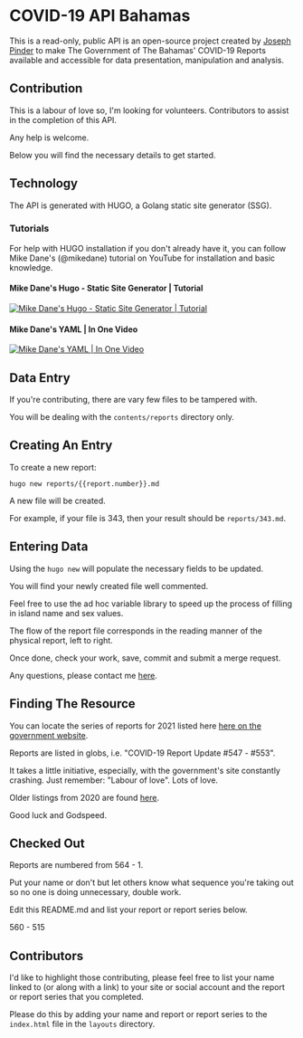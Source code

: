 # COVID-19 API Bahamas

This is a read-only, public API is an open-source project created by [Joseph Pinder](https://josephpinder.com) to make The Government of The Bahamas' COVID-19 Reports available and accessible for data presentation, manipulation and analysis.

## Contribution

This is a labour of love so, I'm looking for volunteers. Contributors to assist in the completion of this API. 

Any help is welcome. 

Below you will find the necessary details to get started.

## Technology

The API is generated with HUGO, a Golang static site generator (SSG).

### Tutorials

For help with HUGO installation if you don't already have it, you can follow Mike Dane's (@mikedane) tutorial on YouTube for installation and basic knowledge.

#### Mike Dane's Hugo - Static Site Generator | Tutorial

[![Mike Dane's Hugo - Static Site Generator | Tutorial](https://i3.ytimg.com/vi/qtIqKaDlqXo/hqdefault.jpg)](https://youtube.com/playlist?list=PLLAZ4kZ9dFpOnyRlyS-liKL5ReHDcj4G3)


#### Mike Dane's YAML | In One Video
[![Mike Dane's YAML | In One Video](https://i3.ytimg.com/vi/cdLNKUoMc6c/hqdefault.jpg)](https://youtu.be/cdLNKUoMc6c)


## Data Entry

If you're contributing, there are vary few files to be tampered with.

You will be dealing with the `contents/reports` directory only. 

## Creating An Entry

To create a new report:

```
hugo new reports/{{report.number}}.md
```

A new file will be created.

For example, if your file is 343, then your result should be `reports/343.md`.

## Entering Data

Using the `hugo new` will populate the necessary fields to be updated.

You will find your newly created file well commented.

Feel free to use the ad hoc variable library to speed up the process of filling in island name and sex values.

The flow of the report file corresponds in the reading manner of the physical report, left to right.

Once done, check your work, save, commit and submit a merge request.

Any questions, please contact me [here](https://josephpinder.com/get-in-touch).


## Finding The Resource

You can locate the series of reports for 2021 listed here [here on the government website](https://www.bahamas.gov.bs/wps/portal/public/News/!ut/p/b1/vZPZrqM4FEW_5X4AFzPDIyFMAcxgM75EIRNjJkgc-PrKbZXUVS1Vqh-62ufJ0jreOnsf0wWd0cVp86iPm7E-nzbd170Q1xwwPVXlZc8UgAjsOHDVQLJYnxFeQP4CwC-OCt72Oyyd0hng16gBN9-Z2vO004JkmREl27s7WQoccIIOozOTilGU9ZfQKOzoetX2HF-0q63btUZPiWlqiMNGVH3oxJWHAbNyt4I3k2BuG4gVzcezx8BYsb05C-Ey8eFOB0ODnsCNn1g_pXhpTxgbgQc6By0LF2wndrJUK0_5sv8-45sh_pVHvwJ48Lv-lC7eIl8v_AW8i-F3QUDr3O_p_IVJP2A4AcBmgBohJgQyZGj8Pa_pYs_tHDWATHDeQYQ9AOYY4GWGYPkyd9QYT2dWjA4mT-e_zHURaFkE3WCXRPFC1Shf39z-KeizWHkJaozoxAJAgP_Tgqbgyy8jJByoAgtMn_m_BbkvwSZnFjXvEd3O1lPHy0UDV43dKyg1u4Wy0-7TU9TyvhjPRlIr55S6jxkismIcy_1enkoqraDI8mDEtibXrpt3XDuMiFCJJZUoFwQnJg_qoZU-iAKBDQlcTG198dBqJp1Zd4FuuvZ9A6tnONyieneahTsc1sTqLXVDHR88cDfV4VFCtw3nliOjtXJQphy1VPf8vMO3c59ylW2Rtj9YFlmWfXeoHpo1umdG2l-Gi-Jdj1dX9u53qpe00j7W87Li_PK01hppWs_XTikNSYGKZGpmfXtitwjYpFkS9ePtipiBD_54Yj99Aj7873dyRRd12X-Sbf8JPmVFZARJ5hVZBDwvS3TS5EBayvZrO4K1NtyhYgp9CGoiG8c8rPbxeN4iB1FdxARUsNGHRp-pUh9Y50aKtgwXan3toFvOOJIV4D93pm2g5hiEZz1zndkILR4S3SRZr8YJ8PvpQVGUX2hjf4TZvbrsrf0qPiXUJpuF-boPeI57VGU7mVuJCbx8ZJOC2g0ch9LDELEiNm4mw0cGOuQZxtvDYAbXsYLHjw_60scPxxUjizDy30U-vgFGyZfh/dl4/d5/L2dBISEvZ0FBIS9nQSEh/).

Reports are listed in globs, i.e. "COVID-19 Report Update #547 - #553".

It takes a little initiative, especially, with the government's site constantly crashing. Just remember: "Labour of love". Lots of love.

Older listings from 2020 are found [here](https://www.bahamas.gov.bs/wps/portal/public/novel%20coronavirus%20(2019-ncov)/!ut/p/b1/vZTLjqMwEEW_pT-AxjwCzpI3IeAEsCGwQQTIg0CTBhIeXz9pTUuz6sxmJq6VpXt9VFdVpmN6R8cf6f18TPtz85FWX_dYSDhj47gKDx0o8EuwYjBaqdqWMzjmIYgeAvDDkcBvPzAcSXr4Nyz-8iuMsCYLAFWBDumdGc222jhHXfOS0WWs2yQdgZaGhya-1V2vXpXL7rjAd5sjTAb5y8CkbPg5mlxeKYXT7ic27czz_dSFubxLloI1zxem1HMt2VNGONyM1NRhyZo1pZTX-jTfREQVRB3mKxx5jbCbNo3ETJcVwn_IRAkCbfnZ6zIxii47ylTFKCMSk4uJuyAtpbe3756fNPWXzEI6fh4L_y14Eisym7qgo4dM_PEdGdCY3gE-8cvpupovs1eCce3MwQqp2gRsMvhkJghrrJMj1JXuBHBg-ZeF5ZPRQdhl-x5v88AjsqTIFe-Vz4G-LbwWCGXm1UDxvwPXLPcA2pyNoML4BvdiIPz3Q2PR8Xlfvw9Z_Q7e4ZJjlwsRQB4yCwYwdFBGwqh2q0HTUHIqyMVATba3lREORqWAFleat84qfcLZ_aBN13o0sFjsZd2iBGMT8JIU51VacMcQkCLbklvsKFEquZlFespz2WZtSxt726JWGQRXSzAPO3mfE4JMapB2o_-Z6_fHZhei51ZKa0doc8iTBpvZ6JAq2vIirM-ncUL4HqyvDvaDGJgxExL_0HTUuYyRGjuW3R4KQczamuqn_jbS15rcbcGD6PCnnMfn8QvP958K/dl4/d5/L2dBISEvZ0FBIS9nQSEh/).

Good luck and Godspeed.

## Checked Out

Reports are numbered from 564 - 1.

Put your name or don't but let others know what sequence you're taking out so no one is doing unnecessary, double work.

Edit this README.md and list your report or report series below.

[//]: # (If you're reading this, you're checking out. List the report or reports that you'll be completing.)

560 - 515

## Contributors

I'd like to highlight those contributing, please feel free to list your name linked to (or along with a link) to your site or social account and the report or report series that you completed.

Please do this by adding your name and report or report series to the `index.html` file in the `layouts` directory.